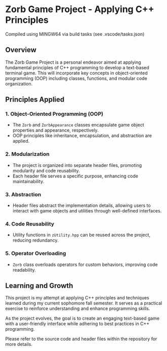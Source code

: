 
# Zorb Game Project - Applying C++ Principles
Compiled using MINGW64 via build tasks (see .vscode/tasks.json)

## Overview
The Zorb Game Project is a personal endeavor aimed at applying fundamental principles of C++ programming to develop a text-based terminal game. This will incorporate key concepts in object-oriented programming (OOP) including classes, functions, and modular code organization.

## Principles Applied
### 1. Object-Oriented Programming (OOP)
- The `Zorb` and `ZorbAppearance` classes encapsulate game object properties and appearance, respectively.
- OOP principles like inheritance, encapsulation, and abstraction are applied.

### 2. Modularization
- The project is organized into separate header files, promoting modularity and code reusability.
- Each header file serves a specific purpose, enhancing code maintainability.

### 3. Abstraction
- Header files abstract the implementation details, allowing users to interact with game objects and utilities through well-defined interfaces.

### 4. Code Reusability
- Utility functions in `zUtility.hpp` can be reused across the project, reducing redundancy.

### 5. Operator Overloading
- `Zorb` class overloads operators for custom behaviors, improving code readability.

## Learning and Growth
This project is my attempt at applying C++ principles and techniques learned during my current sophomore fall semester. It serves as a practical exercise to reinforce understanding and enhance programming skills.

As the project evolves, the goal is to create an engaging text-based game with a user-friendly interface while adhering to best practices in C++ programming.

Please refer to the source code and header files within the repository for more details.
